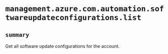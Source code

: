 # `management.azure.com.automation.softwareupdateconfigurations.list`

## `summary`
Get all software update configurations for the account.


